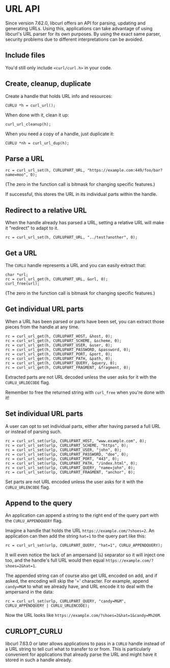 # URL API

Since version 7.62.0, libcurl offers an API for parsing, updating and
generating URLs. Using this, applications can take advantage of using
libcurl's URL parser for its own purposes. By using the exact same parser,
security problems due to different interpretations can be avoided.

## Include files

You'd still only include `<curl/curl.h>` in your code.

## Create, cleanup, duplicate

Create a handle that holds URL info and resources:

    CURLU *h = curl_url();

When done with it, clean it up:

    curl_url_cleanup(h);

When you need a copy of a handle, just duplicate it:

    CURLU *nh = curl_url_dup(h);

## Parse a URL

    rc = curl_url_set(h, CURLUPART_URL, "https://example.com:449/foo/bar?name=moo", 0);

(The zero in the function call is bitmask for changing specific features.)

If successful, this stores the URL in its individual parts within the handle.

## Redirect to a relative URL

When the handle already has parsed a URL, setting a relative URL will make it
"redirect" to adapt to it.

    rc = curl_url_set(h, CURLUPART_URL, "../test?another", 0);

## Get a URL

The `CURLU` handle represents a URL and you can easily extract that:

    char *url;
    rc = curl_url_get(h, CURLUPART_URL, &url, 0);
    curl_free(url);

(The zero in the function call is bitmask for changing specific features.)

## Get individual URL parts

When a URL has been parsed or parts have been set, you can extract those pieces from the handle at any time.

    rc = curl_url_get(h, CURLUPART_HOST, &host, 0);
    rc = curl_url_get(h, CURLUPART_SCHEME, &scheme, 0);
    rc = curl_url_get(h, CURLUPART_USER, &user, 0);
    rc = curl_url_get(h, CURLUPART_PASSWORD, &password, 0);
    rc = curl_url_get(h, CURLUPART_PORT, &port, 0);
    rc = curl_url_get(h, CURLUPART_PATH, &path, 0);
    rc = curl_url_get(h, CURLUPART_QUERY, &query, 0);
    rc = curl_url_get(h, CURLUPART_FRAGMENT, &fragment, 0);

Extracted parts are not URL decoded unless the user asks for it with the
`CURLU_URLDECODE` flag.

Remember to free the returned string with `curl_free` when you're done with it!

## Set individual URL parts

A user can opt to set individual parts, either after having parsed a full URL
or instead of parsing such.

    rc = curl_url_set(urlp, CURLUPART_HOST, "www.example.com", 0);
    rc = curl_url_set(urlp, CURLUPART_SCHEME, "https", 0);
    rc = curl_url_set(urlp, CURLUPART_USER, "john", 0);
    rc = curl_url_set(urlp, CURLUPART_PASSWORD, "doe", 0);
    rc = curl_url_set(urlp, CURLUPART_PORT, "443", 0);
    rc = curl_url_set(urlp, CURLUPART_PATH, "/index.html", 0);
    rc = curl_url_set(urlp, CURLUPART_QUERY, "name=john", 0);
    rc = curl_url_set(urlp, CURLUPART_FRAGMENT, "anchor", 0);

Set parts are not URL encoded unless the user asks for it with the
`CURLU_URLENCODE` flag.

## Append to the query

An application can append a string to the right end of the query part with the
`CURLU_APPENDQUERY` flag.

Imagine a handle that holds the URL `https://example.com/?shoes=2`. An
application can then add the string `hat=1` to the query part like this:

    rc = curl_url_set(urlp, CURLUPART_QUERY, "hat=1", CURLU_APPENDQUERY);

It will even notice the lack of an ampersand (`&`) separator so it will inject
one too, and the handle's full URL would then equal
`https://example.com/?shoes=2&hat=1`.

The appended string can of course also get URL encoded on add, and if asked,
the encoding will skip the '=' character. For example, append `candy=M&M` to
what we already have, and URL encode it to deal with the ampersand in the
data:

    rc = curl_url_set(urlp, CURLUPART_QUERY, "candy=M&M", CURLU_APPENDQUERY | CURLU_URLENCODE);

Now the URL looks like `https://example.com/?shoes=2&hat=1&candy=M%26M`.

## CURLOPT_CURLU

libcurl 7.63.0 or later allows applications to pass in a `CURLU` handle
instead of a URL string to tell curl what to transfer to or from. This is
particularly convenient for applications that already parse the URL and might
have it stored in such a handle already.
